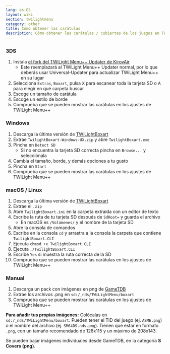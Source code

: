 ```yaml
---
lang: es-ES
layout: wiki
section: twilightmenu
category: other
title: Cómo obtener las carátulas
description: Cómo obtener las carátulas / cubiertas de los juegos en TWiLight Menu++
---
```


### 3DS
1. Instala [el fork del TWiLight Menu++ Updater de KirovAir](https://github.com/KirovAir/TWiLightMenu-Updater/releases)
   - Este reemplazará al TWiLight Menu++ Updater normal, por lo que deberás usar Universal-Updater para actualizar TWiLight Menu++ en su lugar
1. Selecciona `Extras`, `Boxart`, pulsa <kbd class="face">X</kbd> para escanear toda la tarjeta SD o <kbd class="face">A</kbd> para elegir en qué carpeta buscar
1. Escoge un tamaño de carátula
1. Escoge un estilo de borde
1. Comprueba que se pueden mostrar las carátulas en los ajustes de TWiLight Menu++

### Windows
1. Descarga la última versión de [TWiLightBoxart](https://github.com/KirovAir/TwilightBoxart/releases)
1. Extrae `TwilightBoxart-Windows-UX.zip` y abre `TwilightBoxart.exe`
1. Pincha en `Detect SD`
   - Si no encuentra la tarjeta SD correcta pincha en `Browse...` y selecciónala
1. Cambia el tamaño, borde, y demás opciones a tu gusto
1. Pincha en `Start`
1. Comprueba que se pueden mostrar las carátulas en los ajustes de TWiLight Menu++

### macOS / Linux
1. Descarga la última versión de [TWiLightBoxart](https://github.com/KirovAir/TwilightBoxart/releases)
1. Extrae el `.zip`
1. Abre `TwilightBoxart.ini` en la carpeta extraída con un editor de texto
1. Escribe la ruta de tu tarjeta SD después de `SdRoot=` y guarda el archivo
   - En macOS es `/Volúmenes/` y el nombre de la tarjeta SD
1. Abre la consola de comandos
1. Escribe en la consola `cd` y arrastra a la consola la carpeta que contiene `TwilightBoxart.CLI`
1. Ejecuta `chmod +x TwilightBoxart.CLI`
1. Ejecuta `./TwilightBoxart.CLI`
1. Escribe `Yes` si muestra la ruta correcta de la SD
1. Comprueba que se pueden mostrar las carátulas en los ajustes de TWiLight Menu++

### Manual
1. Descarga un pack con imágenes en png de [GameTDB](https://www.gametdb.com/DS/Downloads#cover_packs)
1. Extrae los archivos .png en `sd:/_nds/TWiLightMenu/boxart`
1. Comprueba que se pueden mostrar las carátulas en los ajustes de TWiLight Menu++

**Para añadir tus propias imágenes:** Colócalas en `sd:/_nds/TWiLightMenu/boxart`. Pueden tener el TID del juego (ej. `ASME.png`) o el nombre del archivo (ej. `SM64DS.nds.png`). Tienen que estar en formato `.png`, con un tamaño recomendado de 128x115 y un máximo de 208x143.

Se pueden bajar imágenes individuales desde GameTDB, en la categoría **S Covers (png)**.
